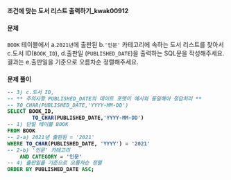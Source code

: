 **조건에 맞는 도서 리스트 출력하기_kwak00912**

#### 문제
<p><code>BOOK</code> 테이블에서 a.<code>2021년</code>에 출판된 b.<code>'인문'</code> 카테고리에 속하는 도서 리스트를 찾아서 c.도서 ID(<code>BOOK_ID</code>), d.출판일 (<code>PUBLISHED_DATE</code>)을 출력하는 SQL문을 작성해주세요. <br>
결과는 e.출판일을 기준으로 오름차순 정렬해주세요.</p>

<h4> 문제 풀이

```sql
-- 3) c.도서 ID,
-- ** 주의사항 PUBLISHED_DATE의 데이트 포맷이 예시와 동일해야 정답처리 **
-- TO_CHAR(PUBLISHED_DATE,'YYYY-MM-DD')
SELECT BOOK_ID,
        TO_CHAR(PUBLISHED_DATE,'YYYY-MM-DD')
-- 1) 단일 테이블 BOOK
FROM BOOK
-- 2-a) 2021년 출판된 = '2021'
WHERE TO_CHAR(PUBLISHED_DATE, 'YYYY') = '2021'
-- 2-b) '인문' 카테고리
    AND CATEGORY = '인문'
-- 4) 출판일을 기준으로 오름차순 정렬
ORDER BY PUBLISHED_DATE ASC;
```

